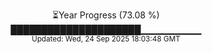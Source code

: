<p align="center">
⏳Year Progress (73.08 %)<br>
█████████████████████▁▁▁▁▁▁▁▁▁ <br>
<sub>Updated: Wed, 24 Sep 2025 18:03:48 GMT</sub>
</p>

